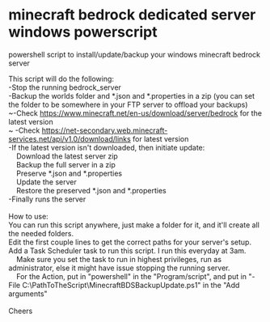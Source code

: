 # minecraft bedrock dedicated server windows powerscript
powershell script to install/update/backup your windows minecraft bedrock server

This script will do the following:<br />
-Stop the running bedrock_server<br />
-Backup the worlds folder and *.json and *.properties in a zip (you can set the folder to be somewhere in your FTP server to offload your backups)<br />
~-Check https://www.minecraft.net/en-us/download/server/bedrock for the latest version<br />~
-Check https://net-secondary.web.minecraft-services.net/api/v1.0/download/links for latest version <br />
-If the latest version isn't downloaded, then initiate update:<br />
&nbsp;&nbsp;&nbsp;&nbsp;Download the latest server zip<br />
&nbsp;&nbsp;&nbsp;&nbsp;Backup the full server in a zip<br />
&nbsp;&nbsp;&nbsp;&nbsp;Preserve *.json and *.properties<br />
&nbsp;&nbsp;&nbsp;&nbsp;Update the server<br />
&nbsp;&nbsp;&nbsp;&nbsp;Restore the preserved *.json and *.properties<br />
-Finally runs the server<br />
<br />
How to use:<br />
You can run this script anywhere, just make a folder for it, and it'll create all the needed folders.<br />
Edit the first couple lines to get the correct paths for your server's setup.<br />
Add a Task Scheduler task to run this script.  I run this everyday at 3am.<br />
&nbsp;&nbsp;&nbsp;&nbsp;Make sure you set the task to run in highest privileges, run as administrator, else it might have issue stopping the running server.<br />
&nbsp;&nbsp;&nbsp;&nbsp;For the Action, put in "powershell" in the "Program/script", and put in "-File C:\PathToTheScript\MinecraftBDSBackupUpdate.ps1" in the "Add arguments"<br />
<br />
Cheers
